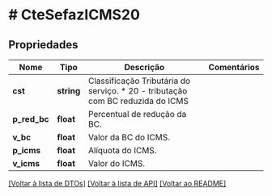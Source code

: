 # # CteSefazICMS20

## Propriedades

Nome | Tipo | Descrição | Comentários
------------ | ------------- | ------------- | -------------
**cst** | **string** | Classificação Tributária do serviço.  * 20 - tributação com BC reduzida do ICMS |
**p_red_bc** | **float** | Percentual de redução da BC. |
**v_bc** | **float** | Valor da BC do ICMS. |
**p_icms** | **float** | Alíquota do ICMS. |
**v_icms** | **float** | Valor do ICMS. |

[[Voltar à lista de DTOs]](../../README.md#models) [[Voltar à lista de API]](../../README.md#endpoints) [[Voltar ao README]](../../README.md)
